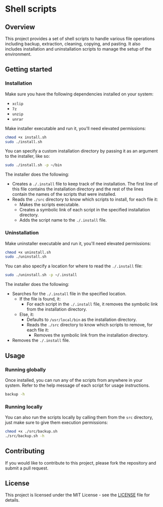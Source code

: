 # Shell scripts

## Overview
This project provides a set of shell scripts to handle various file operations including backup, extraction, cleaning, copying, and pasting. It also includes installation and uninstallation scripts to manage the setup of the environment.

## Getting started

### Installation

Make sure you have the following dependencies installed on your system:
- `xclip`
- `7z`
- `unzip`
- `unrar`

Make installer executable and run it, you'll need elevated permissions:

```sh
chmod +x install.sh
sudo ./install.sh
```

You can specify a custom installation directory by passing it as an argument to the installer, like so:

```sh
sudo ./install.sh -p ~/bin
```

The installer does the following:
- Creates a `./.install` file to keep track of the installation. The first line of this file contains the installation directory and the rest of the lines contain the names of the scripts that were installed.
- Reads the `./src` directory to know which scripts to install, for each file it:
    - Makes the scripts executable.
    - Creates a symbolic link of each script in the specified installation directory.
    - Adds the script name to the `./.install` file.

### Uninstallation

Make uninstaller executable and run it, you'll need elevated permissions:

```sh
chmod +x uninstall.sh
sudo ./uninstall.sh
```

You can also specify a location for where to read the `./.install` file:

```sh
sudo ./uninstall.sh -p ~/.install
```

The installer does the following:
- Searches for the `./.install` file in the specified location.
    - If the file is found, it:
        - For each script in the `./.install` file, it removes the symbolic link from the installation directory.
    - Else, it:
        - Defaults to `/usr/local/bin` as the installation directory.
        - Reads the `./src` directory to know which scripts to remove, for each file it:
            - Removes the symbolic link from the installation directory.
- Removes the `./.install` file.

## Usage

### Running globally

Once installed, you can run any of the scripts from anywhere in your system.
Refer to the help message of each script for usage instructions.

```sh
backup -h
```

### Running locally

You can also run the scripts locally by calling them from the `src` directory, just make sure to give them execution permissions:

```sh
chmod +x ./src/backup.sh
./src/backup.sh -h
```

## Contributing

If you would like to contribute to this project, please fork the repository and submit a pull request.

## License

This project is licensed under the MIT License - see the [LICENSE](./LICENSE) file for details.
